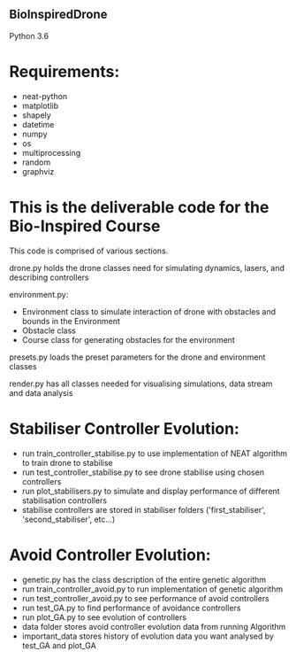 ## BioInspiredDrone
Python 3.6

# Requirements:
- neat-python
- matplotlib
- shapely
- datetime
- numpy
- os
- multiprocessing
- random
- graphviz

# This is the deliverable code for the Bio-Inspired Course
This code is comprised of various sections.

drone.py holds the drone classes need for simulating dynamics, lasers, and describing controllers

environment.py:
  - Environment class to simulate interaction of drone with obstacles and bounds in the Environment
  - Obstacle class
  - Course class for generating obstacles for the environment

presets.py loads the preset parameters for the drone and environment classes

render.py has all classes needed for visualising simulations, data stream and data analysis

# Stabiliser Controller Evolution:
 - run train_controller_stabilise.py to use implementation of NEAT algorithm to train drone to stabilise
 - run test_controller_stabilise.py to see drone stabilise using chosen controllers
 - run plot_stabilisers.py to simulate and display performance of different stabilisation controllers
 - stabilise controllers are stored in stabiliser folders ('first_stabiliser', 'second_stabiliser', etc...)

# Avoid Controller Evolution:
- genetic.py has the class description of the entire genetic algorithm
- run train_controller_avoid.py to run implementation of genetic algorithm
- run test_controller_avoid.py to see performance of avoid controllers
- run test_GA.py to find performance of avoidance controllers
- run plot_GA.py to see evolution of controllers
- data folder stores avoid controller evolution data from running Algorithm
- important_data stores history of evolution data you want analysed by test_GA and plot_GA
